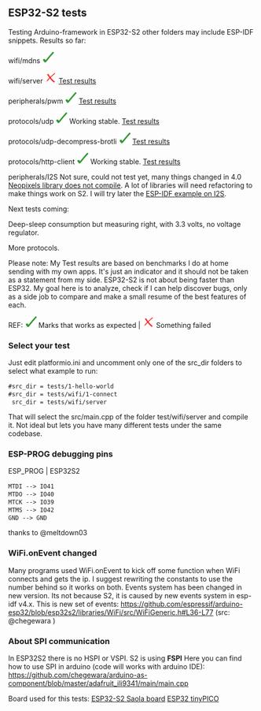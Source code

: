 ## ESP32-S2 tests 

Testing Arduino-framework in ESP32-S2 other folders may include ESP-IDF snippets. Results so far:

wifi/mdns  ![Works](/svg/ok.svg)

wifi/server  ![Not stable](/svg/no.svg) [Test results](/tests/wifi/server/Test-results.txt)

peripherals/pwm  ![Works](/svg/ok.svg) [Test results](/tests/peripherals/pwm/Test-results.txt)

protocols/udp ![Works](/svg/ok.svg) Working stable. [Test results](/tests/protocols/udp/Test-results.txt)

protocols/udp-decompress-brotli ![Works](/svg/ok.svg) [Test results](/tests/protocols/udp-decompress-brotli/Test-results.txt)

protocols/http-client ![Works](/svg/ok.svg) Working stable. [Test results](/tests/protocols/http-client/Test-results.txt)

peripherals/I2S Not sure, could not test yet, many things changed in 4.0 [Neopixels library does not compile](https://github.com/martinberlin/Remora/issues/8). A lot of libraries will need refactoring to make things work on S2. I will try later the [ESP-IDF example on I2S](https://docs.espressif.com/projects/esp-idf/en/latest/esp32s2/api-reference/peripherals/i2s.html).

Next tests coming: 

Deep-sleep consumption but measuring right, with 3.3 volts, no voltage regulator.

More protocols.

Please note: My Test results are based on benchmarks I do at home sending with my own apps. It's just an indicator and it should not be taken as a statement from my side.
ESP32-S2 is not about being faster than ESP32. My goal here is to analyze, check if I can help discover bugs, only as a side job to compare and make a small resume of the best features of each. 


REF:
![Works](/svg/ok.svg) Marks that works as expected | ![Fails](/svg/no.svg) Something failed

### Select your test

Just edit platformio.ini and uncomment only one of the src_dir folders to select what example to run:

    #src_dir = tests/1-hello-world
    #src_dir = tests/wifi/1-connect
     src_dir = tests/wifi/server

That will select the src/main.cpp of the folder test/wifi/server and compile it. Not ideal but lets you have many different tests under the same codebase.

### ESP-PROG debugging pins

ESP_PROG | ESP32S2

    MTDI --> IO41
    MTDO --> IO40
    MTCK --> IO39
    MTMS --> IO42
    GND --> GND

thanks to @meltdown03

### WiFi.onEvent changed

Many programs used WiFi.onEvent to kick off some function when WiFi connects and gets the ip. I suggest rewriting the constants to use the number behind so it works on both.
Events system has been changed in new version. Its not because S2, it is caused by new events system in esp-idf v4.x.
This is new set of events:
https://github.com/espressif/arduino-esp32/blob/esp32s2/libraries/WiFi/src/WiFiGeneric.h#L36-L77 (src: @chegewara )

### About SPI communication

In ESP32S2 there is no HSPI or VSPI. S2 is using **FSPI** 
Here you can find how to use SPI in arduino (code will works with arduino IDE):
https://github.com/chegewara/arduino-as-component/blob/master/adafruit_ili9341/main/main.cpp


Board used for this tests:
[ESP32-S2 Saola board](https://twitter.com/martinfasani/status/1266352305575727105)
[ESP32 tinyPICO](https://www.tinypico.com)
